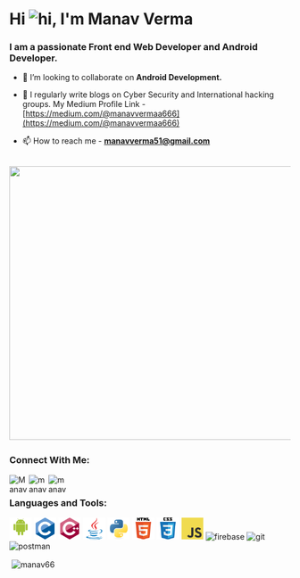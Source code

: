<h1 align="left">Hi <img src = "https://media2.giphy.com/media/rJrUK5ywSuOu0D9W81/giphy.gif?cid=ecf05e47n1unmn9dqxsi2ftqywxxgnw4fb8xzicsbe07hya3&rid=giphy.gif&ct=g" width = "25px" height = "35px" alt="hi">, I'm Manav Verma</h1>
<h3 align="left">I am a passionate Front end Web Developer and Android Developer.</h3>

- 👯 I’m looking to collaborate on **Android Development.**

- 📝 I regularly write blogs on Cyber Security and International hacking groups. My Medium Profile Link - [https://medium.com/@manavvermaa666](https://medium.com/@manavvermaa666)

- 📫 How to reach me - **manavverma51@gmail.com** 

<br />

<img src="https://camo.githubusercontent.com/505c2c03a5b20dcc664ce9a0dbdce638ea0a8a85fc39e613c0f4a2f545dd67b1/68747470733a2f2f6d69726f2e6d656469756d2e636f6d2f6d61782f3638302f302a37513379765349765f7430696f4a2d5a2e676966" width="780px" height="491px" />

### Connect With Me:

[<img align="left" alt="Manav Verma| LinkedIn" width="35px" height = "35px" src="https://cdn0.iconfinder.com/data/icons/flat-social-media-icons-set-round-style-1/550/linkedin-512.png" />][linkedin]
[<img align="left" alt="manavv_verma | Instagram"  width="35px" height = "35px" src="https://i.pinimg.com/originals/ce/10/4e/ce104e6527a9a9ea6a725b558a56ef9b.png" />][instagram]
[<img align="left" alt="manavv_verma | Facebook" width="35px" height = "35px" src="https://cdn3.iconfinder.com/data/icons/capsocial-round/500/facebook-512.png" />][facebook]

<br />

<h3 align="left">Languages and Tools:</h3>
<p align="left"> <a target="_blank"> <img src="https://raw.githubusercontent.com/devicons/devicon/master/icons/android/android-original-wordmark.svg" alt="android" width="40" height="40"/> </a>
<a target="_blank"> <img src="https://raw.githubusercontent.com/devicons/devicon/master/icons/c/c-original.svg" alt="c" width="40" height="40"/> </a>
<a target="_blank"> <img src="https://raw.githubusercontent.com/devicons/devicon/master/icons/cplusplus/cplusplus-original.svg" alt="cplusplus" width="40" height="40"/> </a>
<a target="_blank"> <img src="https://raw.githubusercontent.com/devicons/devicon/master/icons/java/java-original.svg" alt="java" width="40" height="40"/> </a> 
<a target="_blank"> <img src="https://raw.githubusercontent.com/devicons/devicon/master/icons/python/python-original.svg" alt="python" width="40" height="40"/> </a> 
<a target="_blank"> <img src="https://raw.githubusercontent.com/devicons/devicon/master/icons/html5/html5-original-wordmark.svg" alt="html5" width="40" height="40"/> </a>
<a target="_blank"> <img src="https://raw.githubusercontent.com/devicons/devicon/master/icons/css3/css3-original-wordmark.svg" alt="css3" width="40" height="40"/> </a> 
<a target="_blank"> <img src="https://raw.githubusercontent.com/devicons/devicon/master/icons/javascript/javascript-original.svg" alt="javascript" width="40" height="40"/> </a> 
<a target="_blank"> <img src="https://www.vectorlogo.zone/logos/firebase/firebase-icon.svg" alt="firebase" width="40" height="40"/> </a> 
<a target="_blank"> <img src="https://www.vectorlogo.zone/logos/git-scm/git-scm-icon.svg" alt="git" width="40" height="40"/> </a> 
<a target="_blank"> <img src="https://www.vectorlogo.zone/logos/getpostman/getpostman-icon.svg" alt="postman" width="40" height="40"/> </a> 
</p>

<p>&nbsp;<img align="center" src="https://github-readme-stats.vercel.app/api?username=manav66&show_icons=true&locale=en" alt="manav66" /></p>

[instagram]: https://instagram.com/manavv_verma
[linkedin]: https://www.linkedin.com/in/manav-verma-263761201/
[facebook]: https://www.facebook.com/manavverma51/
